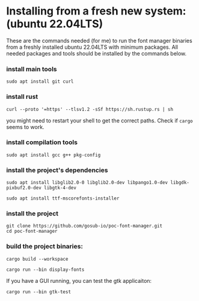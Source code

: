 # Installing from a fresh new system: (ubuntu 22.04LTS)

These are the commands needed (for me) to run the font manager binaries 
from a freshly installed ubuntu 22.04LTS with minimum packages. All needed
packages and tools should be installed by the commands below.

### install main tools

``` 
sudo apt install git curl
```

### install rust

```
curl --proto '=https' --tlsv1.2 -sSf https://sh.rustup.rs | sh
```

you might need to restart your shell to get the correct paths. Check if `cargo` seems to work.

### install compilation tools

```
sudo apt install gcc g++ pkg-config
```


### install the project's dependencies

```
sudo apt install libglib2.0-0 libglib2.0-dev libpango1.0-dev libgdk-pixbuf2.0-dev libgtk-4-dev

sudo apt install ttf-mscorefonts-installer
```

### install the project

```
git clone https://github.com/gosub-io/poc-font-manager.git
cd poc-font-manager
```

### build the project binaries:

````
cargo build --workspace

cargo run --bin display-fonts
````

If you have a GUI running, you can test the gtk applicaiton:

```
cargo run --bin gtk-test
```

